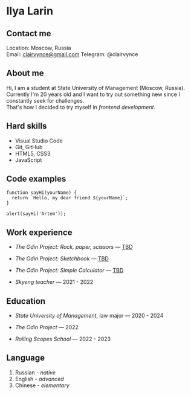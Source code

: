 # **Ilya Larin**

## **Contact me**

Location: Moscow, Russia\
Email: clairvynce@gmail.com
Telegram: @clairvynce

## **About me**

Hi, I am a student at State University of Management (Moscow, Russia).\
Currently I'm 20 years old and I want to try out something new since I constantly seek for challenges.\
That's how I decided to try myself in _frontend development_.

## **Hard skills**

- Visual Studio Code
- Git, GitHub
- HTML5, CSS3
- JavaScript

## **Code examples**

```
function sayHi(yourName) {
  return `Hello, my dear friend ${yourName}`;
}

alert(sayHi('Artem'));
```

## **Work experience**

- _The Odin Project: Rock, paper, scissors_ — [TBD](#)

- _The Odin Project: Sketchbook_ — [TBD](#)

- _The Odin Project: Simple Calculator_ — [TBD](#)

- _Skyeng teacher_ — 2021 - 2022

## **Education**

- _State University of Management_, law major — 2020 - 2024

- _The Odin Project_ — 2022

- _Rolling Scopes School_ — 2022 - 2023

## **Language**

1. Russian - _native_
2. English - _advanced_
3. Chinese - _elementary_

